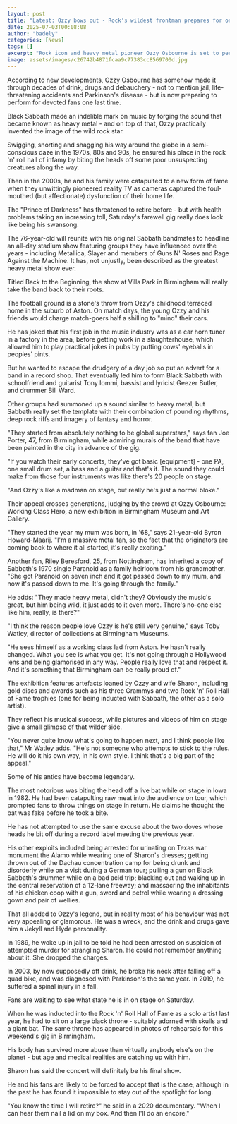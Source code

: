 ```yaml
---
layout: post
title: "Latest: Ozzy bows out - Rock's wildest frontman prepares for one last show"
date: 2025-07-03T00:08:08
author: "badely"
categories: [News]
tags: []
excerpt: "Rock icon and heavy metal pioneer Ozzy Osbourne is set to perform for devoted fans one last time."
image: assets/images/c26742b4871fcaa9c77383cc8569700d.jpg
---
```


According to new developments, Ozzy Osbourne has somehow made it through decades of drink, drugs and debauchery - not to mention jail, life-threatening accidents and Parkinson's disease - but is now preparing to perform for devoted fans one last time.

Black Sabbath made an indelible mark on music by forging the sound that became known as heavy metal - and on top of that, Ozzy practically invented the image of the wild rock star.

Swigging, snorting and shagging his way around the globe in a semi-conscious daze in the 1970s, 80s and 90s, he ensured his place in the rock 'n' roll hall of infamy by biting the heads off some poor unsuspecting creatures along the way.

Then in the 2000s, he and his family were catapulted to a new form of fame when they unwittingly pioneered reality TV as cameras captured the foul-mouthed (but affectionate) dysfunction of their home life.

The "Prince of Darkness" has threatened to retire before - but with health problems taking an increasing toll, Saturday's farewell gig really does look like being his swansong.

The 76-year-old will reunite with his original Sabbath bandmates to headline an all-day stadium show featuring groups they have influenced over the years - including Metallica, Slayer and members of Guns N' Roses and Rage Against the Machine. It has, not unjustly, been described as the greatest heavy metal show ever.

Titled Back to the Beginning, the show at Villa Park in Birmingham will really take the band back to their roots.

The football ground is a stone's throw from Ozzy's childhood terraced home in the suburb of Aston. On match days, the young Ozzy and his friends would charge match-goers half a shilling to "mind" their cars.

He has joked that his first job in the music industry was as a car horn tuner in a factory in the area, before getting work in a slaughterhouse, which allowed him to play practical jokes in pubs by putting cows' eyeballs in peoples' pints.

But he wanted to escape the drudgery of a day job so put an advert for a band in a record shop. That eventually led him to form Black Sabbath with schoolfriend and guitarist Tony Iommi, bassist and lyricist Geezer Butler, and drummer Bill Ward.

Other groups had summoned up a sound similar to heavy metal, but Sabbath really set the template with their combination of pounding rhythms, deep rock riffs and imagery of fantasy and horror.

"They started from absolutely nothing to be global superstars," says fan Joe Porter, 47, from Birmingham, while admiring murals of the band that have been painted in the city in advance of the gig.

"If you watch their early concerts, they've got basic [equipment] - one PA, one small drum set, a bass and a guitar and that's it. The sound they could make from those four instruments was like there's 20 people on stage.

"And Ozzy's like a madman on stage, but really he's just a normal bloke."

Their appeal crosses generations, judging by the crowd at Ozzy Osbourne: Working Class Hero, a new exhibition in Birmingham Museum and Art Gallery.

"They started the year my mum was born, in '68," says 21-year-old Byron Howard-Maarij. "I'm a massive metal fan, so the fact that the originators are coming back to where it all started, it's really exciting."

Another fan, Riley Beresford, 25, from Nottingham, has inherited a copy of Sabbath's 1970 single Paranoid as a family heirloom from his grandmother. "She got Paranoid on seven inch and it got passed down to my mum, and now it's passed down to me. It's going through the family."

He adds: "They made heavy metal, didn't they? Obviously the music's great, but him being wild, it just adds to it even more. There's no-one else like him, really, is there?"

"I think the reason people love Ozzy is he's still very genuine," says Toby Watley, director of collections at Birmingham Museums.

"He sees himself as a working class lad from Aston. He hasn't really changed. What you see is what you get. It's not going through a Hollywood lens and being glamorised in any way. People really love that and respect it. And it's something that Birmingham can be really proud of."

The exhibition features artefacts loaned by Ozzy and wife Sharon, including gold discs and awards such as his three Grammys and two Rock 'n' Roll Hall of Fame trophies (one for being inducted with Sabbath, the other as a solo artist).

They reflect his musical success, while pictures and videos of him on stage give a small glimpse of that wilder side.

"You never quite know what's going to happen next, and I think people like that," Mr Watley adds. "He's not someone who attempts to stick to the rules. He will do it his own way, in his own style. I think that's a big part of the appeal."

Some of his antics have become legendary.

The most notorious was biting the head off a live bat while on stage in Iowa in 1982. He had been catapulting raw meat into the audience on tour, which prompted fans to throw things on stage in return. He claims he thought the bat was fake before he took a bite.

He has not attempted to use the same excuse about the two doves whose heads he bit off during a record label meeting the previous year.

His other exploits included being arrested for urinating on Texas war monument the Alamo while wearing one of Sharon's dresses; getting thrown out of the Dachau concentration camp for being drunk and disorderly while on a visit during a German tour; pulling a gun on Black Sabbath's drummer while on a bad acid trip; blacking out and waking up in the central reservation of a 12-lane freeway; and massacring the inhabitants of his chicken coop with a gun, sword and petrol while wearing a dressing gown and pair of wellies.

That all added to Ozzy's legend, but in reality most of his behaviour was not very appealing or glamorous. He was a wreck, and the drink and drugs gave him a Jekyll and Hyde personality.

In 1989, he woke up in jail to be told he had been arrested on suspicion of attempted murder for strangling Sharon. He could not remember anything about it. She dropped the charges.

In 2003, by now supposedly off drink, he broke his neck after falling off a quad bike, and was diagnosed with Parkinson's the same year. In 2019, he suffered a spinal injury in a fall.

Fans are waiting to see what state he is in on stage on Saturday.

When he was inducted into the Rock 'n' Roll Hall of Fame as a solo artist last year, he had to sit on a large black throne - suitably adorned with skulls and a giant bat. The same throne has appeared in photos of rehearsals for this weekend's gig in Birmingham.

His body has survived more abuse than virtually anybody else's on the planet - but age and medical realities are catching up with him.

Sharon has said the concert will definitely be his final show.

He and his fans are likely to be forced to accept that is the case, although in the past he has found it impossible to stay out of the spotlight for long.

"You know the time I will retire?" he said in a 2020 documentary. "When I can hear them nail a lid on my box. And then I'll do an encore."


